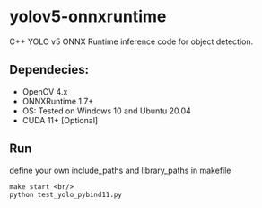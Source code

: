 # yolov5-onnxruntime

C++ YOLO v5 ONNX Runtime inference code for object detection.

## Dependecies:
- OpenCV 4.x
- ONNXRuntime 1.7+
- OS: Tested on Windows 10 and Ubuntu 20.04
- CUDA 11+ [Optional]

## Run
define your own include_paths and library_paths in makefile
```
make start <br/>
python test_yolo_pybind11.py
```